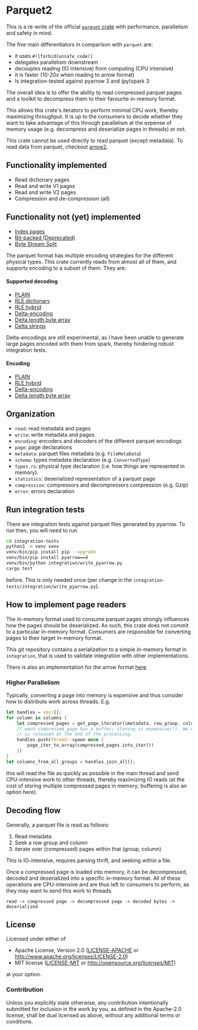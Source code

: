 # Parquet2

This is a re-write of the official [`parquet` crate](https://crates.io/crates/parquet) with performance, parallelism and safety in mind.

The five main differentiators in comparison with `parquet` are:
* it uses `#![forbid(unsafe_code)]`
* delegates parallelism downstream
* decouples reading (IO intensive) from computing (CPU intensive)
* it is faster (10-20x when reading to arrow format)
* Is integration-tested against pyarrow 3 and (py)spark 3

The overall idea is to offer the ability to read compressed parquet pages
and a toolkit to decompress them to their favourite in-memory format.

This allows this crate's iterators to perform _minimal_ CPU work, thereby maximizing throughput.
It is up to the consumers to decide whether they want to take advantage of this
through parallelism at the expense of memory usage (e.g. decompress and deserialize
pages in threads) or not.

This crate cannot be used directly to read parquet (except metadata). To read data from parquet,
checkout [arrow2](https://github.com/jorgecarleitao/arrow2).

## Functionality implemented

* Read dictionary pages
* Read and write V1 pages
* Read and write V2 pages
* Compression and de-compression (all)

## Functionality not (yet) implemented

* [Index pages](https://github.com/apache/parquet-format/blob/master/PageIndex.md)
* [Bit-packed (Deprecated)](https://github.com/apache/parquet-format/blob/master/Encodings.md#bit-packed-deprecated-bit_packed--4)
* [Byte Stream Split](https://github.com/apache/parquet-format/blob/master/Encodings.md#byte-stream-split-byte_stream_split--9)

The parquet format has multiple encoding strategies for the different physical types.
This crate currently reads from almost all of them, and supports encoding to a subset
of them. They are:

#### Supported decoding

* [PLAIN](https://github.com/apache/parquet-format/blob/master/Encodings.md#plain-plain--0)
* [RLE dictionary](https://github.com/apache/parquet-format/blob/master/Encodings.md#dictionary-encoding-plain_dictionary--2-and-rle_dictionary--8)
* [RLE hybrid](https://github.com/apache/parquet-format/blob/master/Encodings.md#run-length-encoding--bit-packing-hybrid-rle--3)
* [Delta-encoding](https://github.com/apache/parquet-format/blob/master/Encodings.md#delta-encoding-delta_binary_packed--5)
* [Delta length byte array](https://github.com/apache/parquet-format/blob/master/Encodings.md#delta-length-byte-array-delta_length_byte_array--6)
* [Delta strings](https://github.com/apache/parquet-format/blob/master/Encodings.md#delta-strings-delta_byte_array--7)

Delta-encodings are still experimental, as I have been unable to generate large pages encoded
with them from spark, thereby hindering robust integration tests.

#### Encoding

* [PLAIN](https://github.com/apache/parquet-format/blob/master/Encodings.md#plain-plain--0)
* [RLE hybrid](https://github.com/apache/parquet-format/blob/master/Encodings.md#run-length-encoding--bit-packing-hybrid-rle--3)
* [Delta-encoding](https://github.com/apache/parquet-format/blob/master/Encodings.md#delta-encoding-delta_binary_packed--5)
* [Delta length byte array](https://github.com/apache/parquet-format/blob/master/Encodings.md#delta-length-byte-array-delta_length_byte_array--6)

## Organization

* `read`: read metadata and pages
* `write`: write metadata and pages
* `encoding`: encoders and decoders of the different parquet encodings
* `page`: page declarations
* `metadata`: parquet files metadata (e.g. `FileMetaData`)
* `schema`: types metadata declaration (e.g. `ConvertedType`)
* `types.rs`: physical type declaration (i.e. how things are represented in memory).
* `statistics`: deserialized representation of a parquet page
* `compression`: compressors and decompressors compression (e.g. Gzip)
* `error`: errors declaration

## Run integration tests

There are integration tests against parquet files generated by pyarrow.
To run then, you will need to run

```bash
cd integration-tests
python3 -m venv venv
venv/bin/pip install pip --upgrade
venv/bin/pip install pyarrow==4
venv/bin/python integration/write_pyarrow.py
cargo test
```

before. This is only needed once (per change in the `integration-tests/integration/write_pyarrow.py`).

## How to implement page readers

The in-memory format used to consume parquet pages strongly influences how the pages should be deserialized. As such, this crate does not commit to a particular in-memory format. Consumers are responsible for converting pages to their target in-memory format.

This git repository contains a serialization to a simple in-memory format in `integration`, that is
used to validate integration with other implementations.

There is also an implementation for the arrow format [here](https://github.com/jorgecarleitao/arrow2).

### Higher Parallelism

Typically, converting a page into memory is expensive and thus consider how to 
distribute work across threads. E.g.

```rust 
let handles = vec![];
for column in columns {
    let compressed_pages = get_page_iterator(&metadata, row_group, column, &mut file, file)?.collect()?;
    // each compressed_page has a buffer; cloning is expensive(!). We move it so that the memory
    // is released at the end of the processing.
    handles.push(thread::spawn move {
        page_iter_to_array(compressed_pages.into_iter())
    })
}
let columns_from_all_groups = handles.join_all();
```

this will read the file as quickly as possible in the main thread and send CPU-intensive work to other threads, thereby maximizing IO reads (at the cost of storing multiple compressed pages in memory; buffering is also an option here).

## Decoding flow

Generally, a parquet file is read as follows:

1. Read metadata
2. Seek a row group and column
3. iterate over (compressed) pages within that (group, column)

This is IO-intensive, requires parsing thrift, and seeking within a file.

Once a compressed page is loaded into memory, it can be decompressed, decoded and deserialized into a specific in-memory format. All of these operations are CPU-intensive
and are thus left to consumers to perform, as they may want to send this work to threads.

`read -> compressed page -> decompressed page -> decoded bytes -> deserialized`

## License

Licensed under either of

 * Apache License, Version 2.0 ([LICENSE-APACHE](LICENSE-APACHE) or http://www.apache.org/licenses/LICENSE-2.0)
 * MIT license ([LICENSE-MIT](LICENSE-MIT) or http://opensource.org/licenses/MIT)

at your option.

### Contribution

Unless you explicitly state otherwise, any contribution intentionally submitted for inclusion in the work by you, as defined in the Apache-2.0 license, shall be dual licensed as above, without any additional terms or conditions.
